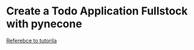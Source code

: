 # Create a Todo Application Fullstock with pynecone

[Referebce to tutorila](https://www.codingthesmartway.com/building-web-apps-with-python-has-never-been-easier-get-started-with-pynecone/) 
